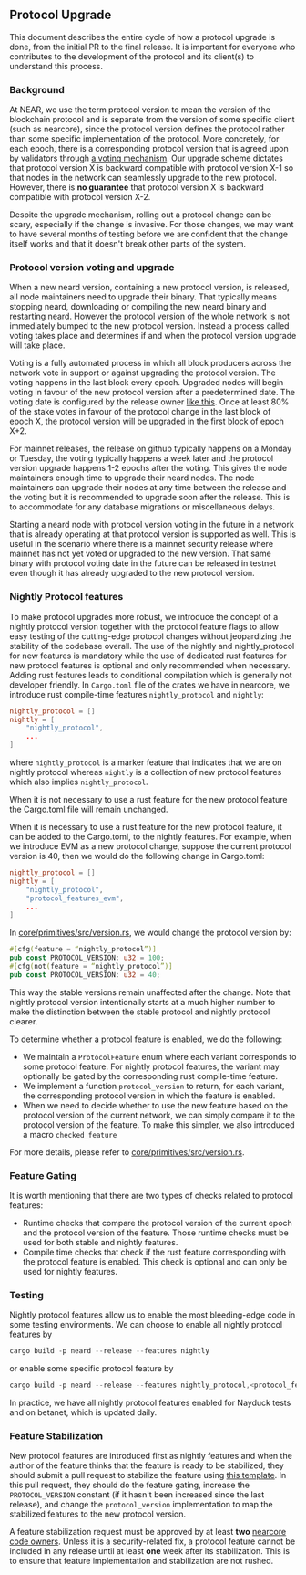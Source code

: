 ## Protocol Upgrade

This document describes the entire cycle of how a protocol upgrade is done, from
the initial PR to the final release. It is important for everyone who
contributes to the development of the protocol and its client(s) to understand
this process.

### Background

At NEAR, we use the term protocol version to mean the version of the blockchain
protocol and is separate from the version of some specific client (such as nearcore),
since the protocol version defines the protocol rather than some specific
implementation of the protocol. More concretely, for each epoch, there is a
corresponding protocol version that is agreed upon by validators through
[a voting mechanism](https://github.com/near/NEPs/blob/master/specs/ChainSpec/Upgradability.md).
Our upgrade scheme dictates that protocol version X is backward compatible with
protocol version X-1 so that nodes in the network can seamlessly upgrade to
the new protocol. However, there is **no guarantee** that protocol version X is
backward compatible with protocol version X-2.

Despite the upgrade mechanism, rolling out a protocol change can be scary,
especially if the change is invasive. For those changes, we may want to have
several months of testing before we are confident that the change itself works
and that it doesn't break other parts of the system.

### Protocol version voting and upgrade

When a new neard version, containing a new protocol version, is released, all node maintainers need 
to upgrade their binary. That typically means stopping neard, downloading or compiling the new neard
binary and restarting neard. However the protocol version of the whole network is not immediately 
bumped to the new protocol version. Instead a process called voting takes place and determines if and 
when the protocol version upgrade will take place. 

Voting is a fully automated process in which all block producers across the network vote in support 
or against upgrading the protocol version. The voting happens in the last block every epoch. Upgraded
nodes will begin voting in favour of the new protocol version after a predetermined date. The voting 
date is configured by the release owner [like this](https://github.com/near/nearcore/commit/9b0275de057a01f87c259580f93e58f746da75aa). 
Once at least 80% of the stake votes in favour of the protocol change in the last block of epoch X, the 
protocol version will be upgraded in the first block of epoch X+2. 

For mainnet releases, the release on github typically happens on a Monday or Tuesday, the voting 
typically happens a week later and the protocol version upgrade happens 1-2 epochs after the voting. This 
gives the node maintainers enough time to upgrade their neard nodes. The node maintainers can upgrade
their nodes at any time between the release and the voting but it is recommended to upgrade soon after the
release. This is to accommodate for any database migrations or miscellaneous delays. 

Starting a neard node with protocol version voting in the future in a network that is already operating 
at that protocol version is supported as well. This is useful in the scenario where there is a mainnet 
security release where mainnet has not yet voted or upgraded to the new version. That same binary with
protocol voting date in the future can be released in testnet even though it has already upgraded to 
the new protocol version.

### Nightly Protocol features

To make protocol upgrades more robust, we introduce the concept of a nightly
protocol version together with the protocol feature flags to allow easy testing
of the cutting-edge protocol changes without jeopardizing the stability of the
codebase overall. The use of the nightly and nightly_protocol for new features
is mandatory while the use of dedicated rust features for new protocol features 
is optional and only recommended when necessary. Adding rust features leads to 
conditional compilation which is generally not developer friendly. In `Cargo.toml`
file of the crates we have in nearcore, we introduce rust compile-time features
`nightly_protocol` and `nightly`:

```toml
nightly_protocol = []
nightly = [
    "nightly_protocol",
    ...
]
```

where `nightly_protocol` is a marker feature that indicates that we are on
nightly protocol whereas `nightly` is a collection of new protocol features
which also implies `nightly_protocol`. 

When it is not necessary to use a rust feature for the new protocol feature 
the Cargo.toml file will remain unchanged.

When it is necessary to use a rust feature for the new protocol feature, it 
can be added to the Cargo.toml, to the nightly features. For example, when
we introduce EVM as a new protocol change, suppose the current protocol
version is 40, then we would do the following change in Cargo.toml:


```toml
nightly_protocol = []
nightly = [
    "nightly_protocol",
    "protocol_features_evm",
    ...
]
```

In [core/primitives/src/version.rs](https://github.com/near/nearcore/blob/master/core/primitives/src/version.rs), we would
change the protocol version by:

```rust
#[cfg(feature = “nightly_protocol”)]
pub const PROTOCOL_VERSION: u32 = 100;
#[cfg(not(feature = “nightly_protocol”)]
pub const PROTOCOL_VERSION: u32 = 40;
```

This way the stable versions remain unaffected after the change. Note that
nightly protocol version intentionally starts at a much higher number to make
the distinction between the stable protocol and nightly protocol clearer.

To determine whether a protocol feature is enabled, we do the following:

* We maintain a `ProtocolFeature` enum where each variant corresponds to some
  protocol feature. For nightly protocol features, the variant may optionally
  be gated by the corresponding rust compile-time feature.
* We implement a function `protocol_version` to return, for each variant, the
  corresponding protocol version in which the feature is enabled.
* When we need to decide whether to use the new feature based on the protocol
  version of the current network, we can simply compare it to the protocol
  version of the feature. To make this simpler, we also introduced a macro
  `checked_feature`

For more details, please refer to
[core/primitives/src/version.rs](https://github.com/near/nearcore/blob/master/core/primitives/src/version.rs).

### Feature Gating

It is worth mentioning that there are two types of checks related to protocol features:

* Runtime checks that compare the protocol version of the current epoch and
  the protocol version of the feature. Those runtime checks must be used for
  both stable and nightly features.
* Compile time checks that check if the rust feature corresponding with the
  protocol feature is enabled. This check is optional and can only be used for
  nightly features.  


### Testing

Nightly protocol features allow us to enable the most bleeding-edge code in some
testing environments. We can choose to enable all nightly protocol features by

```rust
cargo build -p neard --release --features nightly
```

or enable some specific protocol feature by

```rust
cargo build -p neard --release --features nightly_protocol,<protocol_feature>
```

In practice, we have all nightly protocol features enabled for Nayduck tests and
on betanet, which is updated daily.

### Feature Stabilization

New protocol features are introduced first as nightly features and when the
author of the feature thinks that the feature is ready to be stabilized, they
should submit a pull request to stabilize the feature using
[this template](../../.github/PULL_REQUEST_TEMPLATE/feature_stabilization.md).
In this pull request, they should do the feature gating, increase the
`PROTOCOL_VERSION` constant (if it hasn't been increased since the last
release), and change the `protocol_version` implementation to map the
stabilized features to the new protocol version.

A feature stabilization request must be approved by at least **two**
[nearcore code owners](https://github.com/orgs/near/teams/nearcore-codeowners).
Unless it is a security-related fix, a protocol feature cannot be included in
any release until at least **one** week after its stabilization. This is to ensure
that feature implementation and stabilization are not rushed.

